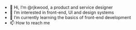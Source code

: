 - 👋 Hi, I’m @rjkwood, a product and service designer
- 👀 I’m interested in front-end, UI and design systems
- 🌱 I’m currently learning the basics of front-end development
- 📫 How to reach me 

<!---
rjkwood/rjkwood is a ✨ special ✨ repository because its `README.md` (this file) appears on your GitHub profile.
You can click the Preview link to take a look at your changes.
--->
